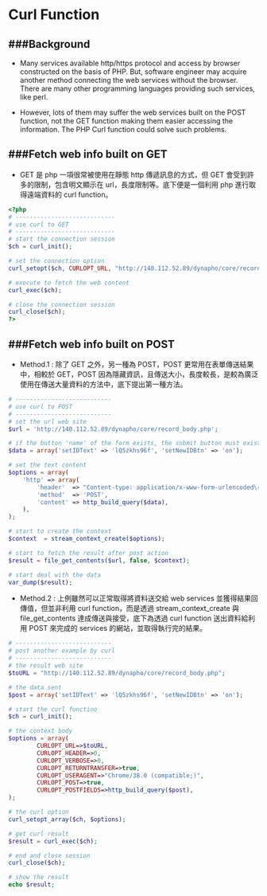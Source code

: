 # Curl Function

<script type="text/javascript" src="../js/general.js"></script>

###Background
---

* Many services available http/https protocol and access by browser constructed on the basis of PHP. But, software engineer may acquire another method connecting the web services without the browser. There are many other programming languages providing such services, like perl. 

* However, lots of them may suffer the web services built on the POST function, not the GET function making them easier accessing the information. The PHP Curl function could solve such problems.

###Fetch web info built on GET
---

* GET 是 php 一項很常被使用在靜態 http 傳遞訊息的方式，但 GET 會受到許多的限制，包含明文顯示在 url，長度限制等。底下便是一個利用 php 進行取得遠端資料的 curl function。

```php
<?php
# ----------------------------
# use curl to GET
# ----------------------------
# start the connection session
$ch = curl_init();

# set the connection option
curl_setopt($ch, CURLOPT_URL, "http://140.112.52.89/dynapho/core/record_body.php");

# execute to fetch the web content
curl_exec($ch);

# close the connection session
curl_close($ch);
?>
```

###Fetch web info built on POST
---

* Method.1 : 除了 GET 之外，另一種為 POST，POST 更常用在表單傳送結果中，相較於 GET，POST 因為隱藏資訊，且傳送大小，長度較長，是較為廣泛使用在傳送大量資料的方法中，底下提出第一種方法。

```php
# ---------------------------
# use curl to POST
# ---------------------------
# set the url web site
$url = 'http://140.112.52.89/dynapho/core/record_body.php';

# if the button 'name' of the form exists, the submit button must exist 'on'
$data = array('setIDText' => 'lQ5zkhs96f', 'setNewIDBtn' => 'on');

# set the text content
$options = array(
    'http' => array(
        'header'  => "Content-type: application/x-www-form-urlencoded\r\n",
        'method'  => 'POST',
        'content' => http_build_query($data),
    ),
);

# start to create the context
$context  = stream_context_create($options);

# start to fetch the result after post action
$result = file_get_contents($url, false, $context);

# start deal with the data
var_dump($result);
```

* Method.2 : 上例雖然可以正常取得將資料送交給 web services 並獲得結果回傳值，但並非利用 curl function，而是透過 stream_context_create 與 file_get_contents 達成傳送與接受，底下為透過 curl function 送出資料給利用 POST 來完成的 services 的網站，並取得執行完的結果。

```php
# ---------------------------
# post another example by curl
# ---------------------------
# the result web site
$toURL = "http://140.112.52.89/dynapho/core/record_body.php";

# the data sent
$post = array('setIDText' => 'lQ5zkhs96f', 'setNewIDBtn' => 'on');

# start the curl functino
$ch = curl_init();

# the context body
$options = array(
        CURLOPT_URL=>$toURL,
        CURLOPT_HEADER=>0,
        CURLOPT_VERBOSE=>0,
        CURLOPT_RETURNTRANSFER=>true,
        CURLOPT_USERAGENT=>"Chrome/38.0 (compatible;)",
        CURLOPT_POST=>true,
        CURLOPT_POSTFIELDS=>http_build_query($post),
);

# the curl option
curl_setopt_array($ch, $options);

# get curl result
$result = curl_exec($ch);

# end and close session
curl_close($ch);

# show the result
echo $result;
```





